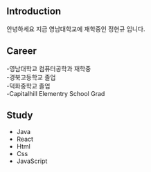 ## Introduction
안녕하세요 지금 영남대학교에 재학중인 정현규 입니다.

## Career
-영남대학교 컴퓨터공학과 재학중<br>
-경북고등학교 졸업<br>
-덕화중학교 졸업<br>
-Capitalhill Elementry School Grad<br>

## Study
- Java<br>
- React<br>
- Html<br>
- Css<br>
- JavaScript<br>

<!--
**BBangGy/BBangGy** is a ✨ _special_ ✨ repository because its `README.md` (this file) appears on your GitHub profile.

Here are some ideas to get you started:


- 🔭 I’m currently working on ...
- 🌱 I’m currently learning ...
- 👯 I’m looking to collaborate on ...
- 🤔 I’m looking for help with ...
- 💬 Ask me about ...
- 📫 How to reach me: ...
- 😄 Pronouns: ...
- ⚡ Fun fact: ...
-->
